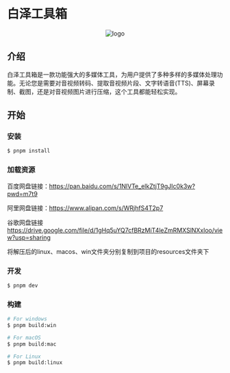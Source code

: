 # 白泽工具箱

<p align="center">
  <img src="/build/icon.ico" alt="logo">
</p>

## 介绍

白泽工具箱是一款功能强大的多媒体工具，为用户提供了多种多样的多媒体处理功能。无论您是需要对音视频转码、提取音视频片段、文字转语音(TTS)、屏幕录制、截图，还是对音视频图片进行压缩，这个工具都能轻松实现。

## 开始

### 安装

```bash
$ pnpm install
```

### 加载资源

百度网盘链接：https://pan.baidu.com/s/1NlVTe_elkZtjT9gJIc0k3w?pwd=m7t9

阿里网盘链接：https://www.alipan.com/s/WRjhfS4T2p7

谷歌网盘链接 https://drive.google.com/file/d/1gHq5uYQ7cfBRzMiT4leZmRMXSlNXxloo/view?usp=sharing

将解压后的linux、macos、win文件夹分别复制到项目的resources文件夹下

### 开发

```bash
$ pnpm dev
```

### 构建

```bash
# For windows
$ pnpm build:win

# For macOS
$ pnpm build:mac

# For Linux
$ pnpm build:linux
```
